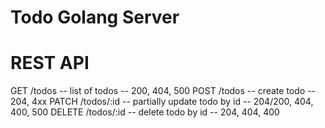 # Todo Golang Server

# REST API

GET /todos -- list of todos -- 200, 404, 500
POST /todos -- create todo -- 204, 4xx
PATCH /todos/:id -- partially update todo by id -- 204/200, 404, 400, 500
DELETE /todos/:id -- delete todo by id -- 204, 404, 400